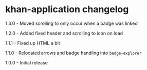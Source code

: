 # khan-application changelog
1.3.0 - Moved scrolling to only occur when a badge was linked

1.2.0 - Added fixed header and scrolling to icon on load

1.1.1 - Fixed up HTML a bit

1.1.0 - Relocated arrows and badge handling into `badge-explorer`

1.0.0 - Initial release
